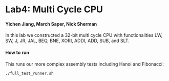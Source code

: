 # Lab4: Multi Cycle CPU
#### Yichen Jiang, March Saper, Nick Sherman

In this lab we constructed a 32-bit multi cycle CPU with functionalities LW, SW, J, JR, JAL, BEQ, BNE, XORI, ADDI, ADD, SUB, and SLT. 

#### How to run
This runs our more complex assembly tests including Hanoi and Fibonacci:
```
./full_test_runner.sh
```
